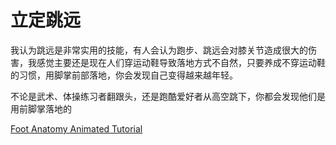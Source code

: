 # 立定跳远

我认为跳远是非常实用的技能，有人会认为跑步、跳远会对膝关节造成很大的伤害，我感觉主要还是现在人们穿运动鞋导致落地方式不自然，只要养成不穿运动鞋的习惯，用脚掌前部落地，你会发现自己变得越来越年轻。

不论是武术、体操练习者翻跟头，还是跑酷爱好者从高空跳下，你都会发现他们是用前脚掌落地的


[Foot Anatomy Animated Tutorial](https://www.youtube.com/watch?v=ROd1Acma64o)
